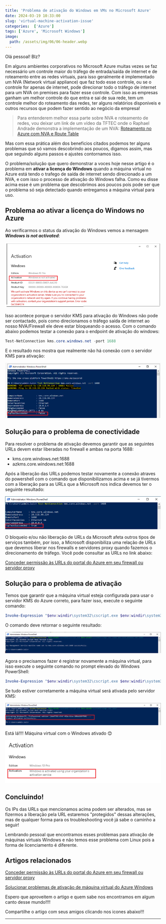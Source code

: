 ```yaml
---
title: 'Problema de ativação do Windows em VMs no Microsoft Azure'
date: 2024-03-19 10:33:00
slug: 'virtual-machine-activation-issue'
categories:  ['Azure']
tags: ['Azure', 'Microsoft Windows']
image:
  path: /assets/img/06/06-header.webp
---
```


Olá pessoal! Blz?

Em alguns ambientes corporativos no Microsoft Azure muitas vezes se faz necessário um controle maior do tráfego de entrada/saída de internet e de roteamento entre as redes virtuais, para isso geralmente é implementado um NVA (Network virtual appliance) que faz todo esse controle, ou se o controle for apenas de internet, pode direcionar todo o tráfego de internet para um NVA on premises para fazer esse controle. Com isso as empresas ganham um melhor controle do que entra e sai de sua rede, tem um controle melhor do roteamento das redes, ter alguns relatórios disponiveis e outros recursos que podem fazer sentido ao negócio da empresa!

> Para entenderem melhor essa parte sobre NVA e roteamento de redes, vou deixar um link de um vídeo da TFTEC onde o Raphael Andrade demonstra a implementação de um NVA: <a href="https://youtu.be/e8Nx5e7nrDk" target="_blank">Roteamento no Azure com NVA e Route Table</a>


Mas com essa prática além dos beneficios citados podemos ter alguns problemas que só vamos descobrindo aos poucos, digamos assim, mas que seguindo alguns passos e ajustes contornamos isso.

O problema/solução que quero demonstrar a voces hoje nesse artigo é o problema em **ativar a licença do Windows** quando a máquina virtual no Azure está tendo o trafego de saída de internet sendo direcionado a um NVA, e com isso o processo de ativação do Windows falha. Como eu disse acima esse é um problema que descobrimos aos poucos pois pode ser que o problema só seja detectado quando entregamos a máquina virtual para uso.


## Problema ao ativar a licença do Windows no Azure

Ao verificarmos o status da ativação do Windows vemos a mensagem ***Windows is not activated***:

![powershell-test-connection](/assets/img/06/01.png)

Isso acontece porque o servidor KMS para ativação do Windows não pode ser contactado, pois como direcionamos o tráfego saída de internet ao nosso NVA/Firewall ele deve estar bloqueando o acesso. Com o comando abaixo podemos testar a conexão para o endpoint de ativação do windows:

```powershell
Test-NetConnection kms.core.windows.net -port 1688
```

E o resultado nos mostra que realmente não há conexão com o servidor KMS para ativação:

![powershell-test-connection](/assets/img/06/03.png)

## Solução para o problema de conectividade

Para resolver o problema de ativação devemos garantir que as seguintes URLs devem estar liberadas no firewall e ambas na porta 1688:

- kms.core.windows.net:1688
- azkms.core.windows.net:1688

Após a liberação das URLs podemos testar novamente a conexão atraves do powershell com o comando que disponibilizamos acima e se já tivermos com a liberação para as URLs que a Microsoft nos indica devemos ter o seguinte resultado:

![powershell-test-connection](/assets/img/06/02.png)

O bloqueio e/ou não liberação de URLs da Microsoft afeta outros tipos de serviços também, por isso, a Microsoft disponibiliza uma relação de URLs que devemos liberar nos firewalls e servidores proxy quando fazemos o direcionamento de tráfego. Você pode consultar as URLs no link abaixo:

<a href="https://learn.microsoft.com/pt-br/azure/azure-portal/azure-portal-safelist-urls?tabs=public-cloud" target="_blank">Conceder permissão às URLs do portal do Azure em seu firewall ou servidor proxy</a>

## Solução para o problema de ativação

Temos que garantir que a máquina virtual esteja configurada para usar o servidor KMS do Azure correto, para fazer isso, execute o seguinte comando:

```powershell
Invoke-Expression "$env:windir\system32\cscript.exe $env:windir\system32\slmgr.vbs /skms kms.core.windows.net:1688" 
```

O comando deve retornar o seguinte resultado:

![powershell-test-connection](/assets/img/06/04.png)

Agora o precisamos fazer é registrar novamente a máquina virtual, para isso execute o seguinte comando no prompt elevado do Windows PowerShell:
 
```powershell
Invoke-Expression "$env:windir\system32\cscript.exe $env:windir\system32\slmgr.vbs /ato" 
```

Se tudo estiver corretamente a máquina virtual será ativada pelo servidor KMS:

![powershell-test-connection](/assets/img/06/05.png)


Está lá!!!! Máquina virtual com o Windows ativado 😊 

![powershell-test-connection](/assets/img/06/06.png)

## Concluindo!

Os IPs das URLs que mencionamos acima podem ser alterados, mas se fizermos a liberação pela URL estaremos "protegidos" dessas alterações, mas de qualquer forma para os troubleshooting você já sabe o caminho a seguir! 

Lembrando pessoal que encontramos esses problemas para ativação de máquinas virtuais Windows e não temos esse problema com Linux pois a forma de licenciamento é diferente.

## Artigos relacionados

<a href="https://learn.microsoft.com/pt-br/azure/azure-portal/azure-portal-safelist-urls?tabs=public-cloud" target="_blank">Conceder permissão às URLs do portal do Azure em seu firewall ou servidor proxy</a>

<a href="https://learn.microsoft.com/pt-br/troubleshoot/azure/virtual-machines/troubleshoot-activation-problems" target="_blank">Solucionar problemas de ativação de máquina virtual do Azure Windows</a>


Espero que aproveitem o artigo e quem sabe nos encontramos em algum canto desse mundo!!!!

Compartilhe o artigo com seus amigos clicando nos icones abaixo!!!
<hr>